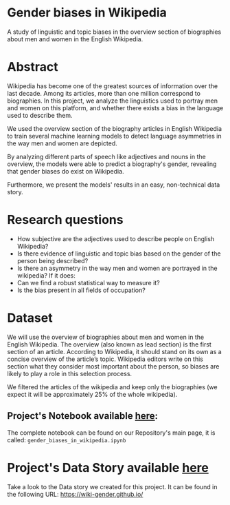 # Gender biases in Wikipedia
A study of linguistic and topic biases in the overview section of biographies about men and women in the English Wikipedia.

# Abstract
Wikipedia has become one of the greatest sources of information over the last decade. Among its articles, more than one million correspond to biographies. In this project, we analyze the linguistics used to portray men and women on this platform, and whether there exists a bias in the language used to describe them. 

We used the overview section of the biography articles in English Wikipedia to train several machine learning models to detect language asymmetries in the way men and women are depicted. 

By analyzing different parts of speech like adjectives and nouns in the overview, the models were able to predict a biography's gender, revealing that gender biases do exist on Wikipedia. 

Furthermore, we present the models' results in an easy, non-technical data story. 

# Research questions
- How subjective are the adjectives used to describe people on English Wikipedia?
- Is there evidence of linguistic and topic bias based on the gender of the person being described?
- Is there an asymmetry in the way men and women are portrayed in the wikipedia? If it does:
 - Can we find a robust statistical way to measure it?
 - Is the bias present in all fields of occupation?

# Dataset
We will use the overview of biographies about men and women in the English Wikipedia. The overview (also known as lead section) is the first section of an article. According to Wikipedia, it should stand on its own as a concise overview of the article’s topic. Wikipedia editors write on this section what they consider most important about the person, so biases are likely to play a role in this selection process.

We filtered the articles of the wikipedia and keep only the biographies (we expect it will be approximately 25% of the whole wikipedia).

## Project's Notebook available [here](gender_biases_in_wikipedia.ipynb): 
The complete notebook can be found on our Repository's main page, it is called:
`gender_biases_in_wikipedia.ipynb`

# Project's Data Story available [here](https://wiki-gender.github.io/)
Take a look to the Data story we created for this project. It can be found in the following URL:
https://wiki-gender.github.io/


